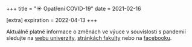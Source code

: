 +++
title = "☀ Opatření COVID-19"
date = 2021-02-16

[extra]
expiration = 2022-04-13
+++

Aktuálně platné informace o změnách ve výuce v souvislosti s pandemií sledujte na [webu univerzity][1], [stránkách fakulty][2] nebo na [facebooku][3].

[1]: https://www.cuni.cz/
[2]: https://pedf.cuni.cz/
[3]: https://www.facebook.com/pedf.cuni/
